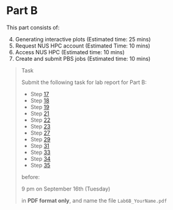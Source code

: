 # Part B

This part consists of:

<ol start="4">
  <li> Generating interactive plots (Estimated time: 25 mins)
  <li> Request NUS HPC account (Estimated Time: 10 mins)
  <li> Access NUS HPC (Estimated time: 10 mins)
  <li> Create and submit PBS jobs (Estimated time: 10 mins)
</ol>

> <p class="task"> Task
>
> Submit the following task for lab report for Part B: 
> - Step [17](4.md#17)
> - Step [18](4.md#18)
> - Step [19](4.md#19)
> - Step [21](4.md#21)
> - Step [22](4.md#22)
> - Step [23](4.md#23)
> - Step [27](6.md#27)
> - Step [29](7.md#29)
> - Step [31](7.md#31)
> - Step [33](7.md#33)
> - Step [34](7.md#34)
> - Step [35](7.md#35)
>
> before:
>
> <p class="warn"> 9 pm on September 16th (Tuesday)
>
> in **PDF format only**, and name the file `Lab6B_YourName.pdf`
